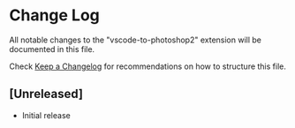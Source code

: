 # Change Log

All notable changes to the "vscode-to-photoshop2" extension will be documented in this file.

Check [Keep a Changelog](http://keepachangelog.com/) for recommendations on how to structure this file.

## [Unreleased]

- Initial release
